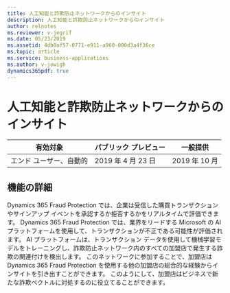 ```yaml
---
title: 人工知能と詐欺防止ネットワークからのインサイト
description: 人工知能と詐欺防止ネットワークからのインサイト
author: relnotes
ms.reviewer: v-jegrif
ms.date: 05/23/2019
ms.assetid: 4db0af57-0771-e911-a960-000d3a4f36ce
ms.topic: article
ms.service: business-applications
ms.author: v-jowigh
dynamics365pdf: true
---
```

# <a name="artificial-intelligence-and-insights-from-the-fraud-protection-network"></a>人工知能と詐欺防止ネットワークからのインサイト


| 有効対象    |  パブリック プレビュー | 一般提供 | 
| ---------- | ---------- |---------- |
|エンド ユーザー、自動的|2019 年 4 月 23 日| 2019 年 10 月|






## <a name="feature-details"></a>機能の詳細
<!--feature detail start -->
Dynamics 365 Fraud Protection では、企業は受信した購買トランザクションやサインアップ イベントを承認するか拒否するかをリアルタイムで評価できます。 Dynamics 365 Fraud Protection では、業界をリードする Microsoft の AI プラットフォームを使用して、トランザクションが不正である可能性が評価されます。 AI プラットフォームは、トランザクション データを使用して機械学習モデルをトレーニングし、詐欺防止ネットワーク内のすべての加盟店で発生する詐欺の関連付けを検出します。 このネットワークに参加することで、加盟店は Dynamics 365 Fraud Protection を使用する他の加盟店の総合的な経験からインサイトを引き出すことができます。 このようにして、加盟店はビジネスで新たな詐欺ベクトルに対処するのに役立てることができます。
<!--feature detail end -->










